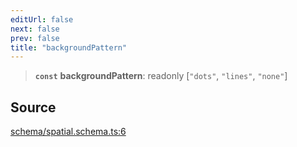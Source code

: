 ```yaml
---
editUrl: false
next: false
prev: false
title: "backgroundPattern"
---
```


> **`const`** **backgroundPattern**: readonly [`"dots"`, `"lines"`, `"none"`]

## Source

[schema/spatial.schema.ts:6](https://github.com/nodenogg-in/alpha-p2p/blob/b2606a07ac492cf6a35305dd9d2261575053d888/packages/infinitykit/src/schema/spatial.schema.ts#L6)
